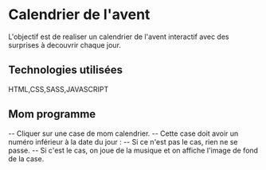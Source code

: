 # Calendrier de l'avent
L'objectif est de realiser un calendrier de l'avent interactif avec des surprises à decouvrir chaque jour.

## Technologies utilisées
HTML,CSS,SASS,JAVASCRIPT

## Mom programme
-- Cliquer sur une case de mom calendrier.
-- Cette case doit avoir un numéro inférieur à la date du jour :
    -- Si ce n'est pas le cas, rien ne se passe.
    -- Si c'est le cas, on joue de la musique et on affiche l'image de fond de la case.